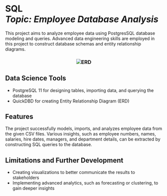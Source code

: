 <h1 align="left">SQL<br><i>Topic: Employee Database Analysis</i> </h1> 

<p>This project aims to analyze employee data using PostgresSQL database modeling and queries. Advanced data engineering skills are employed in this project to construct database schemas and entity relationship diagrams.</p>

<h3 align="center"><img src="https://user-images.githubusercontent.com/8321756/233797951-fef2ad58-5f96-4aa8-9f4e-acc45ca3f8ca.png" alt="ERD" style="pointer-events: none"></h3>


## Data Science Tools
* PostgreSQL 11 for designing tables, importing data, and querying the database
* QuickDBD for creating Entity Relationship Diagram (ERD)

## Features
The project successfully models, imports, and analyzes employee data from the given CSV files. Various insights, such as employee numbers, names, salaries, hire dates, managers, and department details, can be extracted by constructing SQL queries to the database.

## Limitations and Further Development
* Creating visualizations to better communicate the results to stakeholders
* Implementing advanced analytics, such as forecasting or clustering, to gain deeper insights
